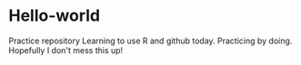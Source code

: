 # Hello-world
Practice repository
Learning to use R and github today. Practicing by doing. Hopefully I don't mess this up!
